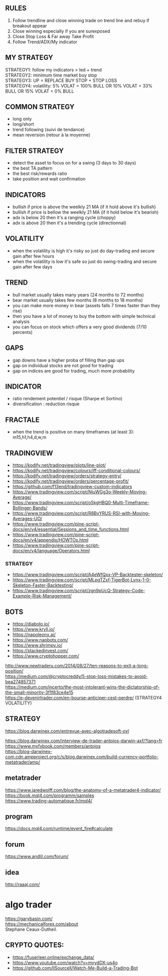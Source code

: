 <h2>RULES</h2>
<ol>
<li>Follow trendline and close winning trade on trend line and rebuy if breakout appear</li>
<li>Close winning especially if you are surexposed</li>
<li>Close Stop Loss &#x26; Far away Take Profit</li>
<li>Follow Trend/ADX/My indicator</li>
</ol>
<h2>MY STRATEGY</h2>
<p>STRATEGY1: follow my indicators > led + trend<br>
STRATEGY2: minimum time market buy stop<br>
STRATEGY3: UP = REPLACE BUY STOP + STOP LOSS<br>
STRATEGY4: volatility: 5% VOLAT = 100% BULL OR 10% VOLAT = 33% BULL OR 15% VOLAT = 0% BULL</p>

## COMMON STRATEGY
- long only
- long/short
- trend following (suivi de tendance)
- mean reversion (retour à la moyenne)

## FILTER STRATEGY
- detect the asset to focus on for a swing (3 days to 30 days)
- the best TA pattern
- the best risk/rewards ratio
- take position and wait confirmation

## INDICATORS
- bullish if price is above the weelkly 21 MA (if it hold above it's bullish)
- bullish if price is bellow the weelkly 21 MA (if it hold below it's bearish)
- adx is below 20 then it's a ranging cycle (choppy)
- adx is above 20 then it's a trending cycle (directionnal)

## VOLATILITY
- when the volatility is high it's risky so just do day-trading and secure gain after few hours
- when the volatility is low it's safe so just do swing-trading and secure gain after few days

## TREND
- bull market usually takes many years (24 months to 72 months)
- bear market usually takes few months (8 months to 18 months)
- you can make more money in bear (assets falls 7 times faster than they rise)
- then you have a lot of money to buy the bottom with simple technical analysis
- you can focus on stock which offers a very good dividends (7/10 percents)

## GAPS

- gap downs have a higher proba of filling than gap ups
- gap on individual stocks are not good for trading
- gap on indices are good for trading, much more probability

## INDICATOR
- ratio rendement potentiel / risque (Sharpe et Sortino)
- diversification : reduction risque

## FRACTALE

- when the trend is positive on many timeframes (at least 3): m15,h1,h4,d,w,m

## TRADINGVIEW

- https://kodify.net/tradingview/plots/line-plot/
- https://kodify.net/tradingview/colours/iff-conditional-colours/
- https://kodify.net/tradingview/orders/strategy-entry/
- https://kodify.net/tradingview/orders/percentage-profit/
- https://github.com/f13end/tradingview-custom-indicators
- https://www.tradingview.com/script/NjuWGg3o-Weekly-Moving-Average/
- https://www.tradingview.com/script/o5kgHBQ0-Multi-Timeframe-Bollinger-Bands/
- https://www.tradingview.com/script/R8ByYRUS-RSI-with-Moving-Averages-UO/
- https://www.tradingview.com/pine-script-docs/en/v4/essential/Sessions_and_time_functions.html
- https://www.tradingview.com/pine-script-docs/en/v4/appendix/HOWTOs.html
- https://www.tradingview.com/pine-script-docs/en/v4/language/Operators.html


### STRATEGY
- https://www.tradingview.com/script/A4eWfQxx-VP-Backtester-skeleton/
- https://www.tradingview.com/script/MLpgTZxf-TigerBot-Lynx-1-0-Skeleton-Faster-Backtesting/
- https://www.tradingview.com/script/zgn9pUcQ-Strategy-Code-Example-Risk-Management/

## BOTS 

- https://diabolo.io/
- https://www.kryll.io/
- https://napoleonx.ai/
- https://www.napbots.com/
- https://www.shrimpy.io/
- https://stackedinvest.com/
- https://www.cryptohopper.com/

<p><a href="http://www.newtraderu.com/2014/08/27/ten-reasons-to-exit-a-long-position/">http://www.newtraderu.com/2014/08/27/ten-reasons-to-exit-a-long-position/</a><br>
<a href="https://medium.com/@cryptocreddy/5-stop-loss-mistakes-to-avoid-bea274857371">https://medium.com/@cryptocreddy/5-stop-loss-mistakes-to-avoid-bea274857371</a><br>
<a href="https://medium.com/incerto/the-most-intolerant-wins-the-dictatorship-of-the-small-minority-3f1f83ce4e15">https://medium.com/incerto/the-most-intolerant-wins-the-dictatorship-of-the-small-minority-3f1f83ce4e15</a><br>
<a href="https://e-devenirtrader.com/en-bourse-anticiper-cest-perdre/">https://e-devenirtrader.com/en-bourse-anticiper-cest-perdre/</a> (STRATEGY4 VOLATILITY)</p>
<h2>STRATEGY</h2>
<p><a href="https://blog.darwinex.com/entrevue-avec-algotradesoft-ovl">https://blog.darwinex.com/entrevue-avec-algotradesoft-ovl</a>
</p>
<p><a href="https://blog.darwinex.com/interview-de-trader-antojos-darwin-axf/?lang=fr">https://blog.darwinex.com/interview-de-trader-antojos-darwin-axf/?lang=fr</a><br>
<a href="https://www.myfxbook.com/members/antojos">https://www.myfxbook.com/members/antojos</a><br>
<a href="https://blog-darwinex-com.cdn.ampproject.org/c/s/blog.darwinex.com/build-currency-portfolio-metatrader/amp/">https://blog-darwinex-com.cdn.ampproject.org/c/s/blog.darwinex.com/build-currency-portfolio-metatrader/amp/</a></p>
<h2>metatrader</h2>
<p><a href="https://www.jaredwolff.com/blog/the-anatomy-of-a-metatrader4-indicator/">https://www.jaredwolff.com/blog/the-anatomy-of-a-metatrader4-indicator/</a><br>
<a href="https://book.mql4.com/programm/samples">https://book.mql4.com/programm/samples</a><br>
<a href="https://www.trading-automatique.fr/mql4/">https://www.trading-automatique.fr/mql4/</a></p>
<h2>program</h2>
<p><a href="https://docs.mql4.com/runtime/event_fire#calculate">https://docs.mql4.com/runtime/event_fire#calculate</a></p>
<h2>forum</h2>
<p><a href="https://www.andlil.com/forum/">https://www.andlil.com/forum/</a></p>
<h2>idea</h2>
<p><a href="http://raaaj.com/">http://raaaj.com/</a></p>
<h1>algo trader</h1>
<p><a href="https://garybasin.com/">https://garybasin.com/</a><br>
<a href="https://mechanicalforex.com/about">https://mechanicalforex.com/about</a><br>
Stephane Ceaux-Dutheil. 

</p>

## CRYPTO QUOTES:
- https://fuserleer.online/exchange_data/
- https://www.youtube.com/watch?v=myydDX-us4o
- https://github.com/llSourcell/Watch-Me-Build-a-Trading-Bot
